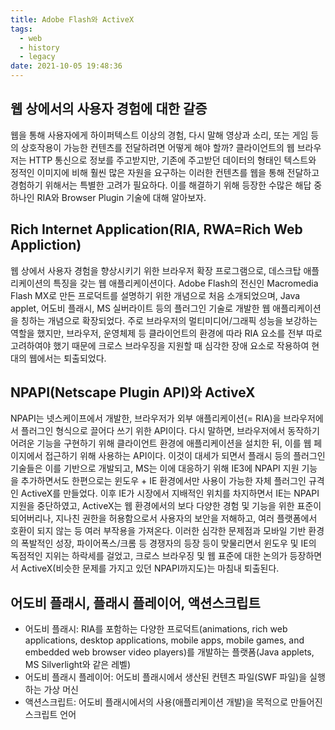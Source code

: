 ```yaml
---
title: Adobe Flash와 ActiveX
tags:
  - web
  - history
  - legacy
date: 2021-10-05 19:48:36
---
```


## 웹 상에서의 사용자 경험에 대한 갈증 
웹을 통해 사용자에게 하이퍼텍스트 이상의 경험, 다시 말해 영상과 소리, 또는 게임 등의 상호작용이 가능한 컨텐츠를 전달하려면 어떻게 해야 할까? 클라이언트의 웹 브라우저는 HTTP 통신으로 정보를 주고받지만, 기존에 주고받던 데이터의 형태인 텍스트와 정적인 이미지에 비해 훨씬 많은 자원을 요구하는 이러한 컨텐츠를 웹을 통해 전달하고 경험하기 위해서는 특별한 고려가 필요하다. 이를 해결하기 위해 등장한 수많은 해답 중 하나인 RIA와 Browser Plugin 기술에 대해 알아보자.

## Rich Internet Application(RIA, RWA=Rich Web Appliction)
웹 상에서 사용자 경험을 향상시키기 위한 브라우저 확장 프로그램으로, 데스크탑 애플리케이션의 특징을 갖는 웹 애플리케이션이다. Adobe Flash의 전신인 Macromedia Flash MX로 만든 프로덕트를 설명하기 위한 개념으로 처음 소개되었으며, Java applet, 어도비 플래시, MS 실버라이트 등의 플러그인 기술로 개발한 웹 애플리케이션을 칭하는 개념으로 확장되었다. 
주로 브라우저의 멀티미디어/그래픽 성능을 보강하는 역할을 했지만, 브라우저, 운영체제 등 클라이언트의 환경에 따라 RIA 요소를 전부 따로 고려하여야 했기 때문에 크로스 브라우징을 지원할 때 심각한 장애 요소로 작용하여 현대의 웹에서는 퇴출되었다.

## NPAPI(Netscape Plugin API)와 ActiveX
NPAPI는 넷스케이프에서 개발한, 브라우저가 외부 애플리케이션(= RIA)을 브라우저에서 플러그인 형식으로 끌어다 쓰기 위한 API이다. 다시 말하면, 브라우저에서 동작하기 어려운 기능을 구현하기 위해 클라이언트 환경에 애플리케이션을 설치한 뒤, 이를 웹 페이지에서 접근하기 위해 사용하는 API이다.
이것이 대세가 되면서 플래시 등의 플러그인 기술들은 이를 기반으로 개발되고, MS는 이에 대응하기 위해 IE3에 NPAPI 지원 기능을 추가하면서도 한편으로는 윈도우 + IE 환경에서만 사용이 가능한 자체 플러그인 규격인 ActiveX를 만들었다.
이후 IE가 시장에서 지배적인 위치를 차지하면서 IE는 NPAPI 지원을 중단하였고, ActiveX는 웹 환경에서의 보다 다양한 경험 및 기능을 위한 표준이 되어버리나, 지나친 권한을 허용함으로서 사용자의 보안을 저해하고, 여러 플랫폼에서 호환이 되지 않는 등 여러 부작용을 가져온다.
이러한 심각한 문제점과 모바일 기반 환경의 폭발적인 성장, 파이어폭스/크롬 등 경쟁자의 등장 등이 맞물리면서 윈도우 및 IE의 독점적인 지위는 하락세를 걸었고, 크로스 브라우징 및 웹 표준에 대한 논의가 등장하면서 ActiveX(비슷한 문제를 가지고 있던 NPAPI까지도)는 마침내 퇴출된다.

## 어도비 플래시, 플래시 플레이어, 액션스크립트
- 어도비 플래시: RIA를 포함하는 다양한 프로덕트(animations, rich web applications, desktop applications, mobile apps, mobile games, and embedded web browser video players)를 개발하는 플랫폼(Java applets, MS Silverlight와 같은 레벨)
- 어도비 플래시 플레이어: 어도비 플래시에서 생산된 컨텐츠 파일(SWF 파일)을 실행하는 가상 머신
- 액션스크립트: 어도비 플래시에서의 사용(애플리케이션 개발)을 목적으로 만들어진 스크립트 언어 
